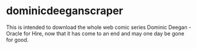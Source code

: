 dominicdeeganscraper
====================

This is intended to download the whole web comic series Dominic Deegan - Oracle for Hire, now that it has come to an end and may one day be gone for good.
